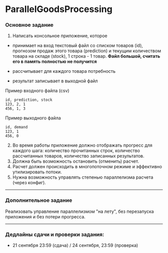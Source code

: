 # ParallelGoodsProcessing

### Основное задание 

1. Написать консольное приложение, которое
* принимает на вход текстовый файл со списком товаров (id), прогнозом продаж этого товара (prediction) и текущим количеством товара на складе (stock), 1 строка - 1 товар. **Файл большой, считать его в память полностью не получится**
 * рассчитывает для каждого товара потребность

    
* результат записывает в выходной файл
        
Пример входного файла (csv)
```
id, prediction, stock
123, 2, 1
456, 1, 3
```

Пример выходного файла
 ```
id, demand
123, 1
456, 0
 ```

2. Во время работы приложение должно отображать прогресс для каждого шага: количество прочитанных строк, количество рассчитанных товаров, количество записанных результатов.
3. Должна быть возможность остановить (отменить) расчет.
4. Расчет должен происходить в многопоточном режиме и эффективно утилизировать потоки.
5. Нужна возможность управлять степенью параллелизма расчета (через конфиг).

---

### Дополнительное задание
Реализовать управление параллелизмом "на лету", без перезапуска приложения и без потери прогресса.

---

### Дедлайны сдачи и проверки задания: 
- 21 сентября 23:59 (сдача) / 24 сентября, 23:59 (проверка)

